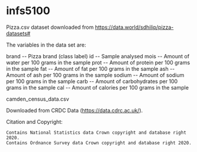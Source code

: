 # infs5100

Pizza.csv dataset downloaded from https://data.world/sdhilip/pizza-datasets#

The variables in the data set are:

brand -- Pizza brand (class label)
id -- Sample analysed
mois -- Amount of water per 100 grams in the sample
prot -- Amount of protein per 100 grams in the sample
fat -- Amount of fat per 100 grams in the sample
ash -- Amount of ash per 100 grams in the sample
sodium -- Amount of sodium per 100 grams in the sample
carb -- Amount of carbohydrates per 100 grams in the sample
cal -- Amount of calories per 100 grams in the sample


camden_census_data.csv

Downloaded from CRDC Data (https://data.cdrc.ac.uk/).

Citation and Copyright:

	Contains National Statistics data Crown copyright and database right 2020.
	Contains Ordnance Survey data Crown copyright and database right 2020.
